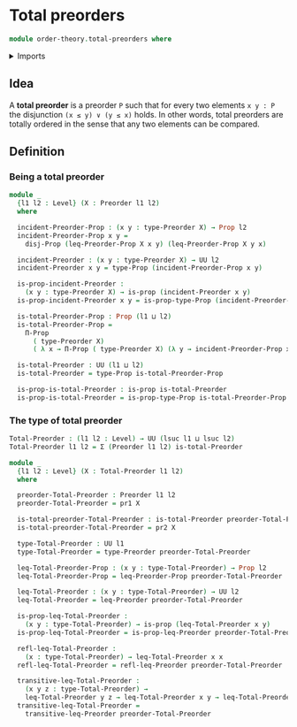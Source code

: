 # Total preorders

```agda
module order-theory.total-preorders where
```

<details><summary>Imports</summary>

```agda
open import foundation.dependent-pair-types
open import foundation.disjunction
open import foundation.propositions
open import foundation.universe-levels

open import order-theory.preorders
```

</details>

## Idea

A **total preorder** is a preorder `P` such that for every two elements
`x y : P` the disjunction `(x ≤ y) ∨ (y ≤ x)` holds. In other words, total
preorders are totally ordered in the sense that any two elements can be
compared.

## Definition

### Being a total preorder

```agda
module _
  {l1 l2 : Level} (X : Preorder l1 l2)
  where

  incident-Preorder-Prop : (x y : type-Preorder X) → Prop l2
  incident-Preorder-Prop x y =
    disj-Prop (leq-Preorder-Prop X x y) (leq-Preorder-Prop X y x)

  incident-Preorder : (x y : type-Preorder X) → UU l2
  incident-Preorder x y = type-Prop (incident-Preorder-Prop x y)

  is-prop-incident-Preorder :
    (x y : type-Preorder X) → is-prop (incident-Preorder x y)
  is-prop-incident-Preorder x y = is-prop-type-Prop (incident-Preorder-Prop x y)

  is-total-Preorder-Prop : Prop (l1 ⊔ l2)
  is-total-Preorder-Prop =
    Π-Prop
      ( type-Preorder X)
      ( λ x → Π-Prop ( type-Preorder X) (λ y → incident-Preorder-Prop x y))

  is-total-Preorder : UU (l1 ⊔ l2)
  is-total-Preorder = type-Prop is-total-Preorder-Prop

  is-prop-is-total-Preorder : is-prop is-total-Preorder
  is-prop-is-total-Preorder = is-prop-type-Prop is-total-Preorder-Prop
```

### The type of total preorder

```agda
Total-Preorder : (l1 l2 : Level) → UU (lsuc l1 ⊔ lsuc l2)
Total-Preorder l1 l2 = Σ (Preorder l1 l2) is-total-Preorder

module _
  {l1 l2 : Level} (X : Total-Preorder l1 l2)
  where

  preorder-Total-Preorder : Preorder l1 l2
  preorder-Total-Preorder = pr1 X

  is-total-preorder-Total-Preorder : is-total-Preorder preorder-Total-Preorder
  is-total-preorder-Total-Preorder = pr2 X

  type-Total-Preorder : UU l1
  type-Total-Preorder = type-Preorder preorder-Total-Preorder

  leq-Total-Preorder-Prop : (x y : type-Total-Preorder) → Prop l2
  leq-Total-Preorder-Prop = leq-Preorder-Prop preorder-Total-Preorder

  leq-Total-Preorder : (x y : type-Total-Preorder) → UU l2
  leq-Total-Preorder = leq-Preorder preorder-Total-Preorder

  is-prop-leq-Total-Preorder :
    (x y : type-Total-Preorder) → is-prop (leq-Total-Preorder x y)
  is-prop-leq-Total-Preorder = is-prop-leq-Preorder preorder-Total-Preorder

  refl-leq-Total-Preorder :
    (x : type-Total-Preorder) → leq-Total-Preorder x x
  refl-leq-Total-Preorder = refl-leq-Preorder preorder-Total-Preorder

  transitive-leq-Total-Preorder :
    (x y z : type-Total-Preorder) →
    leq-Total-Preorder y z → leq-Total-Preorder x y → leq-Total-Preorder x z
  transitive-leq-Total-Preorder =
    transitive-leq-Preorder preorder-Total-Preorder
```
